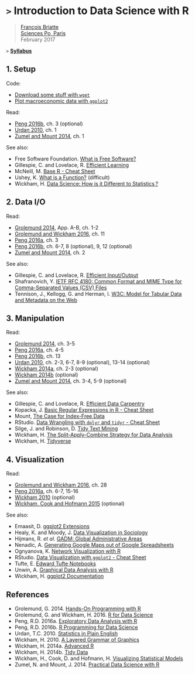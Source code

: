 # `>` Introduction to Data Science with R

> [François Briatte](http://f.briatte.org/)  
> [Sciences Po, Paris](http://www.sciencespo.fr/)  
> February 2017

`>` __[Syllabus](https://goo.gl/BP3ixE)__

## 1. Setup

Code:

- [Download some stuff with `wget`](#)
- [Plot macroeconomic data with `ggplot2`](#)

Read:

- [Peng 2016b][peng-2016b], ch. 3 (optional)
- [Urdan 2010][urdan-2010], ch. 1
- [Zumel and Mount 2014][zumel-mount-2014], ch. 1

See also:

- Free Software Foundation. [What is Free Software?](https://www.gnu.org/philosophy/free-sw.html)
- Gillespie, C. and Lovelace, R. [Efficient Learning](https://bookdown.org/csgillespie/efficientR/learning.html)
- McNeill, M. [Base R - Cheat Sheet](https://www.rstudio.com/wp-content/uploads/2016/10/r-cheat-sheet-3.pdf)
- Ushey, K. [What is a Function?](https://kevinushey.github.io/blog/2015/11/22/what-is-a-function/) (difficult)
- Wickham, H. [Data Science: How is it Different to Statistics ?](http://bulletin.imstat.org/2014/09/data-science-how-is-it-different-to-statistics%E2%80%89/)

## 2. Data I/O

Read:

- [Grolemund 2014][grolemund-2014], App. A-B, ch. 1-2
- [Grolemund and Wickham 2016][grolemund-wickham-2016], ch. 11
- [Peng 2016a][peng-2016a], ch. 3
- [Peng 2016b][peng-2016b], ch. 6-7, 8 (optional), 9, 12 (optional)
- [Zumel and Mount 2014][zumel-mount-2014], ch. 2


See also:

- Gillespie, C. and Lovelace, R. [Efficient Input/Output](https://bookdown.org/csgillespie/efficientR/input-output.html)
- Shafranovich, Y. [IETF RFC 4180: Common Format and MIME Type for Comma-Separated Values (CSV) Files](https://tools.ietf.org/html/rfc4180)
- Tennison, J., Kellogg, G. and Herman, I. [W3C: Model for Tabular Data and Metadata on the Web](https://www.w3.org/TR/tabular-data-model/)

## 3. Manipulation

Read:

- [Grolemund 2014][grolemund-2014], ch. 3-5
- [Peng 2016a][peng-2016a], ch. 4-5
- [Peng 2016b][peng-2016b], ch. 13
- [Urdan 2010][urdan-2010], ch. 2-3, 6-7, 8-9 (optional), 13-14 (optional)
- [Wickham 2014a][wickham-2014a], ch. 2-3 (optional)
- [Wickham 2014b][wickham-2014b] (optional)
- [Zumel and Mount 2014][zumel-mount-2014], ch. 3-4, 5-9 (optional)

See also:

- Gillespie, C. and Lovelace, R. [Efficient Data Carpentry](https://bookdown.org/csgillespie/efficientR/data-carpentry.html)
- Kopacka, J. [Basic Regular Expressions in R - Cheat Sheet](https://www.rstudio.com/wp-content/uploads/2016/09/RegExCheatsheet.pdf)
- Mount, [The Case for Index-Free Data](http://www.win-vector.com/blog/2016/12/the-case-for-index-free-data-manipulation/)
- RStudio. [Data Wrangling with `dplyr` and `tidyr` - Cheat Sheet](https://www.rstudio.com/wp-content/uploads/2015/02/data-wrangling-cheatsheet.pdf)
- Silge, J. and Robinson, D. [Tidy Text Mining](http://tidytextmining.com/)
- Wickham, H. [The Split-Apply-Combine Strategy for Data Analysis](http://vita.had.co.nz/papers/plyr.html)
- Wickham, H. [Tidyverse](http://tidyverse.org/)

## 4. Visualization

Read:

- [Grolemund and Wickham 2016][grolemund-wickham-2016], ch. 28
- [Peng 2016a][peng-2016a], ch. 6-7, 15-16
- [Wickham 2010][wickham-2010] (optional)
- [Wickham, Cook and Hofmann 2015][wickham-cook-hofmann-2015] (optional)

See also:

- Emaasit, D. [ggplot2 Extensions](http://www.ggplot2-exts.org/gallery/)
- Healy, K. and Moody, J. [Data Visualization in Sociology](https://kieranhealy.org/files/papers/data-visualization.pdf)
- Hijmans, R. _et al._ [GADM: Global Administrative Areas](http://gadm.org/)
- Nenadic, A. [Generating Google Maps out of Google Spreadsheets](https://www.software.ac.uk/generating-google-maps-out-google-spreadsheets)
- Ognyanova, K. [Network Visualization with R](http://kateto.net/network-visualization)
- RStudio. [Data Visualization with `ggplot2` - Cheat Sheet](https://www.rstudio.com/wp-content/uploads/2016/11/ggplot2-cheatsheet-2.1.pdf)
- Tufte, E. [Edward Tufte Notebooks](https://www.edwardtufte.com/tufte/)
- Unwin, A. [Graphical Data Analysis with R](http://www.gradaanwr.net/)
- Wickham, H. [ggplot2 Documentation](http://docs.ggplot2.org/current/)

## References

- Grolemund, G. 2014. [Hands-On Programming with R][grolemund-2014]
- Grolemund, G. and Wickham, H. 2016. [R for Data Science][grolemund-wickham-2016]
- Peng, R.D. 2016a. [Exploratory Data Analysis with R][peng-2016a]
- Peng, R.D. 2016b. [R Programming for Data Science][peng-2016b]
- Urdan, T.C. 2010. [Statistics in Plain English][urdan-2010]
- Wickham, H. 2010. [A Layered Grammar of Graphics][wickham-2010]
- Wickham, H. 2014a. [Advanced R][wickham-2014a]
- Wickham, H. 2014b. [Tidy Data][wickham-2014b]
- Wickham, H., Cook, D. and Hofmann, H. [Visualizing Statistical Models][wickham-cook-hofmann-2015]
- Zumel, N. and Mount, J. 2014. [Practical Data Science with R][zumel-mount-2014]

[grolemund-2014]: http://shop.oreilly.com/product/0636920028574.do "'Hands-On Programming with R'"
[grolemund-wickham-2016]: http://r4ds.had.co.nz/ "'R for Data Science'"
[peng-2016a]: https://leanpub.com/exdata "'Exploratory Data Analysis with R'"
[peng-2016b]: https://leanpub.com/rprogramming "'R Programming for Data Science'"
[urdan-2010]: http://www.routledge.com/books/details/9780415872911/ "'Statistics in Plain English'"
[wickham-2010]: http://vita.had.co.nz/papers/layered-grammar.html "'A Layered Grammar of Graphics'"
[wickham-2014a]: http://adv-r.had.co.nz/ "'Advanced R'"
[wickham-2014b]: http://vita.had.co.nz/papers/tidy-data.html "'Tidy Data'"
[wickham-cook-hofmann-2015]: http://vita.had.co.nz/papers/model-vis.html "'Visualizing Statistical Models'"
[zumel-mount-2014]: http://www.win-vector.com/blog/2013/06/what-is-practical-data-science-with-r/ "'Practical Data Science with R'"
